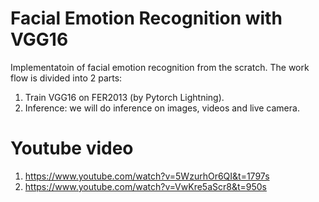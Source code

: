 # Facial Emotion Recognition with VGG16
Implementatoin of facial emotion recognition from the scratch. The work flow is divided into 2 parts:

1. Train VGG16 on FER2013 (by Pytorch Lightning).
2. Inference: we will do inference on images, videos and live camera.

# Youtube video
1. https://www.youtube.com/watch?v=5WzurhOr6QI&t=1797s
2. https://www.youtube.com/watch?v=VwKre5aScr8&t=950s


